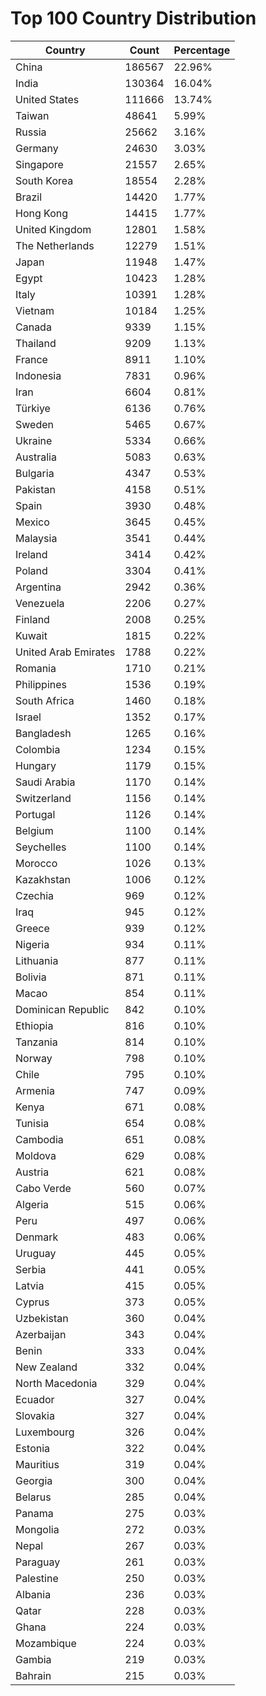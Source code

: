 # Top 100 Country Distribution
| Country | Count | Percentage |
|----|----|----|
| China | 186567 | 22.96% |
| India | 130364 | 16.04% |
| United States | 111666 | 13.74% |
| Taiwan | 48641 | 5.99% |
| Russia | 25662 | 3.16% |
| Germany | 24630 | 3.03% |
| Singapore | 21557 | 2.65% |
| South Korea | 18554 | 2.28% |
| Brazil | 14420 | 1.77% |
| Hong Kong | 14415 | 1.77% |
| United Kingdom | 12801 | 1.58% |
| The Netherlands | 12279 | 1.51% |
| Japan | 11948 | 1.47% |
| Egypt | 10423 | 1.28% |
| Italy | 10391 | 1.28% |
| Vietnam | 10184 | 1.25% |
| Canada | 9339 | 1.15% |
| Thailand | 9209 | 1.13% |
| France | 8911 | 1.10% |
| Indonesia | 7831 | 0.96% |
| Iran | 6604 | 0.81% |
| Türkiye | 6136 | 0.76% |
| Sweden | 5465 | 0.67% |
| Ukraine | 5334 | 0.66% |
| Australia | 5083 | 0.63% |
| Bulgaria | 4347 | 0.53% |
| Pakistan | 4158 | 0.51% |
| Spain | 3930 | 0.48% |
| Mexico | 3645 | 0.45% |
| Malaysia | 3541 | 0.44% |
| Ireland | 3414 | 0.42% |
| Poland | 3304 | 0.41% |
| Argentina | 2942 | 0.36% |
| Venezuela | 2206 | 0.27% |
| Finland | 2008 | 0.25% |
| Kuwait | 1815 | 0.22% |
| United Arab Emirates | 1788 | 0.22% |
| Romania | 1710 | 0.21% |
| Philippines | 1536 | 0.19% |
| South Africa | 1460 | 0.18% |
| Israel | 1352 | 0.17% |
| Bangladesh | 1265 | 0.16% |
| Colombia | 1234 | 0.15% |
| Hungary | 1179 | 0.15% |
| Saudi Arabia | 1170 | 0.14% |
| Switzerland | 1156 | 0.14% |
| Portugal | 1126 | 0.14% |
| Belgium | 1100 | 0.14% |
| Seychelles | 1100 | 0.14% |
| Morocco | 1026 | 0.13% |
| Kazakhstan | 1006 | 0.12% |
| Czechia | 969 | 0.12% |
| Iraq | 945 | 0.12% |
| Greece | 939 | 0.12% |
| Nigeria | 934 | 0.11% |
| Lithuania | 877 | 0.11% |
| Bolivia | 871 | 0.11% |
| Macao | 854 | 0.11% |
| Dominican Republic | 842 | 0.10% |
| Ethiopia | 816 | 0.10% |
| Tanzania | 814 | 0.10% |
| Norway | 798 | 0.10% |
| Chile | 795 | 0.10% |
| Armenia | 747 | 0.09% |
| Kenya | 671 | 0.08% |
| Tunisia | 654 | 0.08% |
| Cambodia | 651 | 0.08% |
| Moldova | 629 | 0.08% |
| Austria | 621 | 0.08% |
| Cabo Verde | 560 | 0.07% |
| Algeria | 515 | 0.06% |
| Peru | 497 | 0.06% |
| Denmark | 483 | 0.06% |
| Uruguay | 445 | 0.05% |
| Serbia | 441 | 0.05% |
| Latvia | 415 | 0.05% |
| Cyprus | 373 | 0.05% |
| Uzbekistan | 360 | 0.04% |
| Azerbaijan | 343 | 0.04% |
| Benin | 333 | 0.04% |
| New Zealand | 332 | 0.04% |
| North Macedonia | 329 | 0.04% |
| Ecuador | 327 | 0.04% |
| Slovakia | 327 | 0.04% |
| Luxembourg | 326 | 0.04% |
| Estonia | 322 | 0.04% |
| Mauritius | 319 | 0.04% |
| Georgia | 300 | 0.04% |
| Belarus | 285 | 0.04% |
| Panama | 275 | 0.03% |
| Mongolia | 272 | 0.03% |
| Nepal | 267 | 0.03% |
| Paraguay | 261 | 0.03% |
| Palestine | 250 | 0.03% |
| Albania | 236 | 0.03% |
| Qatar | 228 | 0.03% |
| Ghana | 224 | 0.03% |
| Mozambique | 224 | 0.03% |
| Gambia | 219 | 0.03% |
| Bahrain | 215 | 0.03% |
